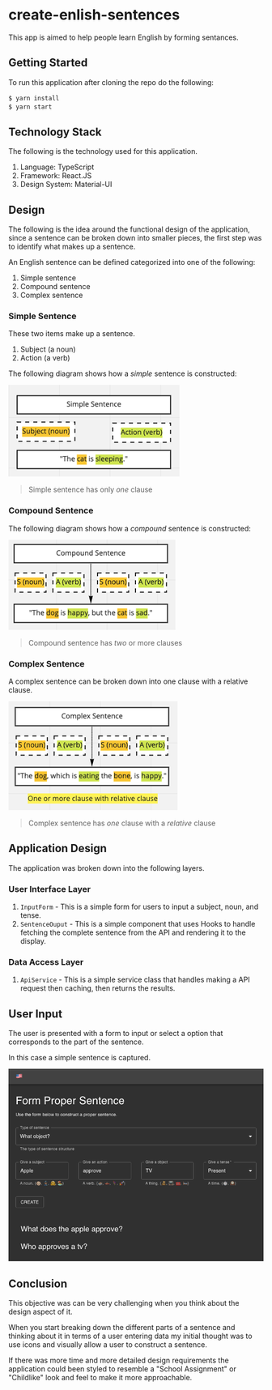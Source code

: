 # create-enlish-sentences

This app is aimed to help people learn English by forming sentances.

## Getting Started

To run this application after cloning the repo do the following:

```sh
$ yarn install
$ yarn start
```


## Technology Stack

The following is the technology used for this application.

1. Language: TypeScript
2. Framework: React.JS
3. Design System: Material-UI


## Design

The following is the idea around the functional design of the application, since a sentence can be broken down into smaller pieces, the first step was to identify what makes up a sentence.

An English sentence can be defined categorized into one of the following:

1. Simple sentence
2. Compound sentence
3. Complex sentence

### Simple Sentence

These two items make up a sentence.

1. Subject (a noun)
2. Action (a verb)

The following diagram shows how a *simple* sentence is constructed:

![Simple Sentence](public/images/simple.png)

> Simple sentence has only *one* clause

### Compound Sentence

The following diagram shows how a *compound* sentence is constructed:

![Compound Sentence](public/images/compound.png)

> Compound sentence has *two* or more clauses


### Complex Sentence

A complex sentence can be broken down into one clause with a relative clause.

![Complex Sentence](public/images/complex.png)

> Complex sentence has *one* clause with a *relative* clause


## Application Design

The application was broken down into the following layers.

### User Interface Layer

1. `InputForm` - This is a simple form for users to input a subject, noun, and tense.
2. `SentenceOuput` - This is a simple component that uses Hooks to handle fetching the complete sentence from the API and rendering it to the display.

### Data Access Layer

1. `ApiService` - This is a simple service class that handles making a API request then caching, then returns the results.

## User Input

The user is presented with a form to input or select a option that corresponds to the part of the sentence. 

In this case a simple sentence is captured.

![Input Form](public/images/form.png)


## Conclusion

This objective was can be very challenging when you think about the design aspect of it.

When you start breaking down the different parts of a sentence and thinking about it in terms of a user entering data my initial thought was to use icons and visually allow a user to construct a sentence.

If there was more time and more detailed design requirements the application could been styled to resemble a "School Assignment" or "Childlike" look and feel to make it more approachable.